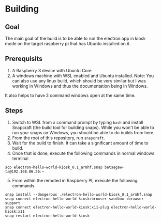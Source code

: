 # Building

## Goal

The main goal of the build is to be able to run the electron app in kiosk mode on the target raspberry pi that has Ubuntu installed on it.

## Prerequisits 

1. A Raspberry 3 device with Ubuntu Core
2. A windows machine with WSL enabled and Ubuntu installed. Note: You can also use any linux build, which should be very similar but I was working in Windows and thus the documentation being in Windows.

It also helps to have 3 command windows open at the same time.

## Steps

1. Switch to WSL from a command prompt by typing `bash` and install Snapcraft (the build tool for building snaps). While you won't be able to run your snaps on Windows, you should be able to do builds from here.
2. From the root of this repository, run `snapcraft`.
3. Wait for the build to finish. It can take a significant amount of time to build.
4. Once that is done, execute the following commands in normal windows terminal

```
scp electron-hello-world-kiosk_0.1_armhf.snap betsegaw-ta@192.168.86.26:~
```

5. From within the remoted in Raspberry PI, execute the following commands

```
snap install --dangerous ./electron-hello-world-kiosk_0.1_armhf.snap 
snap connect electron-hello-world-kiosk:browser-sandbox :browser-support
snap connect electron-hello-world-kiosk:x11-plug electron-hello-world-kiosk:x11
snap restart electron-hello-world-kiosk
```